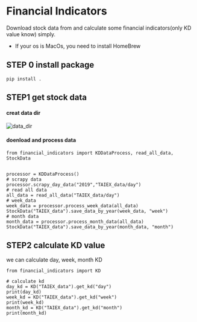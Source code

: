 # Financial Indicators
Download stock data from and calculate some financial indicators(only KD value know) simply.
 
* If your os is MacOs, you need to install HomeBrew

## STEP 0 install package
````
pip install .
````

## STEP1 get stock data
#### creat data dir

![data_dir]("/image/data_path.png")

#### doenload and process data
````
from financial_indicators import KDDataProcess, read_all_data, StockData


processor = KDDataProcess()
# scrapy data
processor.scrapy_day_data("2019","TAIEX_data/day")
# read all data
all_data = read_all_data("TAIEX_data/day")
# week_data
week_data = processor.process_week_data(all_data)
StockData("TAIEX_data").save_data_by_year(week_data, "week")
# month data
month_data = processor.process_month_data(all_data)
StockData("TAIEX_data").save_data_by_year(month_data, "month")
````

## STEP2 calculate KD value
we can calculate day, week, month KD
```
from financial_indicators import KD

# calculate kd
day_kd = KD("TAIEX_data").get_kd("day")
print(day_kd)
week_kd = KD("TAIEX_data").get_kd("week")
print(week_kd)
month_kd = KD("TAIEX_data").get_kd("month")
print(month_kd)
```

